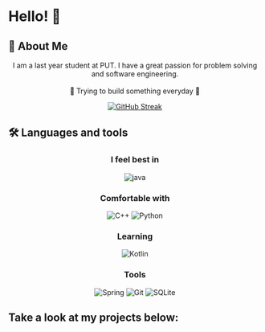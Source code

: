 

# Hello! 👋


## 🚀 About Me

<div align="center">
  
I am a last year student at PUT. I have a great passion for problem solving and software engineering. </br> </br>
🌱 Trying to build something everyday 🌱

  
[![GitHub Streak](https://github-readme-streak-stats.herokuapp.com/?user=hubertbraszko)](https://git.io/streak-stats)
  
</div>

## 🛠️ Languages and tools

<div align="center">

### I feel best in


![java](https://img.shields.io/badge/java-%23ED8B00.svg?style=for-the-badge&logo=java&logoColor=white)

### Comfortable with
![C++](https://img.shields.io/badge/c++-%2300599C.svg?style=for-the-badge&logo=c%2B%2B&logoColor=white)
![Python](https://img.shields.io/badge/python-3670A0?style=for-the-badge&logo=python&logoColor=ffdd54)

### Learning
![Kotlin](https://img.shields.io/badge/kotlin-%230095D5.svg?style=for-the-badge&logo=kotlin&logoColor=white)

### Tools
![Spring](https://img.shields.io/badge/spring-%236DB33F.svg?style=for-the-badge&logo=spring&logoColor=white)
![Git](https://img.shields.io/badge/git-%23F05033.svg?style=for-the-badge&logo=git&logoColor=white)
![SQLite](https://img.shields.io/badge/sqlite-%2307405e.svg?style=for-the-badge&logo=sqlite&logoColor=white)

</div>
  
## Take a look at my projects below:

